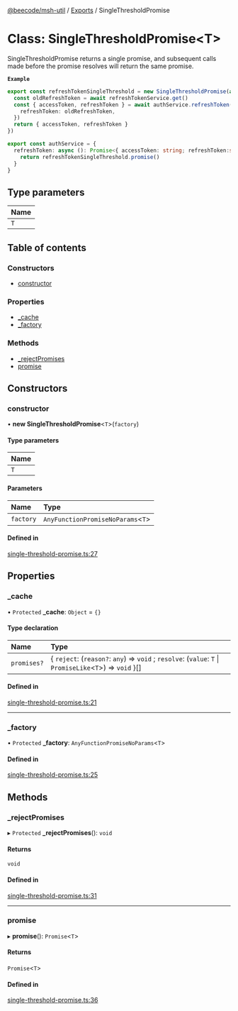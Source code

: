 [@beecode/msh-util](../README.md) / [Exports](../modules.md) / SingleThresholdPromise

# Class: SingleThresholdPromise<T\>

SingleThresholdPromise returns a single promise, and subsequent calls made before the promise resolves will return the same promise.

**`Example`**

```ts
export const refreshTokenSingleThreshold = new SingleThresholdPromise(async () => {
  const oldRefreshToken = await refreshTokenService.get()
  const { accessToken, refreshToken } = await authService.refreshToken({
    refreshToken: oldRefreshToken,
  })
  return { accessToken, refreshToken }
})

export const authService = {
  refreshToken: async (): Promise<{ accessToken: string; refreshToken:string }> => {
    return refreshTokenSingleThreshold.promise()
  }
}
```

## Type parameters

| Name |
| :------ |
| `T` |

## Table of contents

### Constructors

- [constructor](SingleThresholdPromise.md#constructor)

### Properties

- [\_cache](SingleThresholdPromise.md#_cache)
- [\_factory](SingleThresholdPromise.md#_factory)

### Methods

- [\_rejectPromises](SingleThresholdPromise.md#_rejectpromises)
- [promise](SingleThresholdPromise.md#promise)

## Constructors

### constructor

• **new SingleThresholdPromise**<`T`\>(`factory`)

#### Type parameters

| Name |
| :------ |
| `T` |

#### Parameters

| Name | Type |
| :------ | :------ |
| `factory` | `AnyFunctionPromiseNoParams`<`T`\> |

#### Defined in

[single-threshold-promise.ts:27](https://github.com/beecode-rs/msh-util/blob/d5f403f/src/single-threshold-promise.ts#L27)

## Properties

### \_cache

• `Protected` **\_cache**: `Object` = `{}`

#### Type declaration

| Name | Type |
| :------ | :------ |
| `promises?` | { `reject`: (`reason?`: `any`) => `void` ; `resolve`: (`value`: `T` \| `PromiseLike`<`T`\>) => `void`  }[] |

#### Defined in

[single-threshold-promise.ts:21](https://github.com/beecode-rs/msh-util/blob/d5f403f/src/single-threshold-promise.ts#L21)

___

### \_factory

• `Protected` **\_factory**: `AnyFunctionPromiseNoParams`<`T`\>

#### Defined in

[single-threshold-promise.ts:25](https://github.com/beecode-rs/msh-util/blob/d5f403f/src/single-threshold-promise.ts#L25)

## Methods

### \_rejectPromises

▸ `Protected` **_rejectPromises**(): `void`

#### Returns

`void`

#### Defined in

[single-threshold-promise.ts:31](https://github.com/beecode-rs/msh-util/blob/d5f403f/src/single-threshold-promise.ts#L31)

___

### promise

▸ **promise**(): `Promise`<`T`\>

#### Returns

`Promise`<`T`\>

#### Defined in

[single-threshold-promise.ts:36](https://github.com/beecode-rs/msh-util/blob/d5f403f/src/single-threshold-promise.ts#L36)

